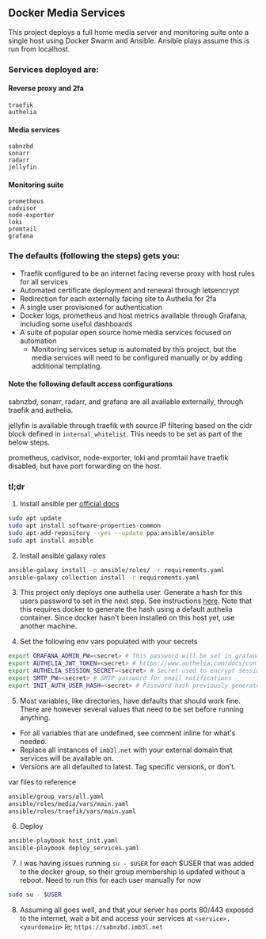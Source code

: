 ## Docker Media Services

This project deploys a full home media server and monitoring suite onto a single host using Docker Swarm and Ansible. Ansible plays assume this is run from localhost.

### Services deployed are:

#### Reverse proxy and 2fa
    traefik
    authelia

#### Media services
    sabnzbd
    sonarr
    radarr
    jellyfin

#### Monitoring suite
    prometheus
    cadvisor
    node-exporter
    loki
    promtail
    grafana

### The defaults (following the steps) gets you:

* Traefik configured to be an internet facing reverse proxy with host rules for all services
* Automated certificate deployment and renewal through letsencrypt
* Redirection for each externally facing site to Authelia for 2fa
* A single user provisioned for authentication
* Docker logs, prometheus and host metrics available through Grafana, including some useful dashboards
* A suite of popular open source home media services focused on automation
    * Monitoring services setup is automated by this project, but the media services will need to be configured manually or by adding additional templating.

#### Note the following default access configurations

sabnzbd, sonarr, radarr, and grafana are all available externally, through traefik and authelia.

jellyfin is available through traefik with source IP filtering based on the cidr block defined in `internal_whitelist`.  This needs to be set as part of the below steps.

prometheus, cadvisor, node-exporter, loki and promtail have traefik disabled, but have port forwarding on the host.

### tl;dr

1. Install ansible per [official docs](https://docs.ansible.com/ansible/latest/installation_guide/intro_installation.html#installing-ansible-on-ubuntu)

```bash
sudo apt update
sudo apt install software-properties-common
sudo apt-add-repository --yes --update ppa:ansible/ansible
sudo apt install ansible
```

2. Install ansible galaxy roles

```bash
ansible-galaxy install -p ansible/roles/ -r requirements.yaml 
ansible-galaxy collection install -r requirements.yaml 
```

3. This project only deploys one authelia user. Generate a hash for this users password to set in the next step.  See instructions [here](https://www.authelia.com/docs/configuration/authentication/file.html#passwords).  Note that this requires docker to generate the hash using a default authelia container. Since docker hasn't been installed on this host yet, use another machine.

4. Set the following env vars populated with your secrets

```bash
export GRAFANA_ADMIN_PW=<secret> # This password will be set in grafana for the default user "admin"
export AUTHELIA_JWT_TOKEN=<secret> # https://www.authelia.com/docs/configuration/miscellaneous.html#jwt-secret
export AUTHELIA_SESSION_SECRET=<secret> # Secret used to encrypt session data
export SMTP_PW=<secret> # SMTP password for email notifications
export INIT_AUTH_USER_HASH=<secret> # Password hash previously generated. Note due to spaces and special characters this will likely need to by wrapped in single quotes
```

5. Most variables, like directories, have defaults that should work fine. There are however several values that need to be set before running anything.

* For all variables that are undefined, see comment inline for what's needed.
* Replace all instances of `imb3l.net` with your external domain that services will be available on.
* Versions are all defaulted to latest. Tag specific versions, or don't.

var files to reference
```bash
ansible/group_vars/all.yaml
ansible/roles/media/vars/main.yaml
ansible/roles/traefik/vars/main.yaml
```

6. Deploy

```bash
ansible-playbook host_init.yaml
ansible-playbook deploy_services.yaml
```

7. I was having issues running `su - $USER` for each $USER that was added to the docker group, so their group membership is updated without a reboot.  Need to run this for each user manually for now

```bash
sudo su - $USER
```

8. Assuming all goes well, and that your server has ports 80/443 exposed to the internet, wait a bit and access your services at `<service>.<yourdomain>` ie; `https://sabnzbd.imb3l.net`